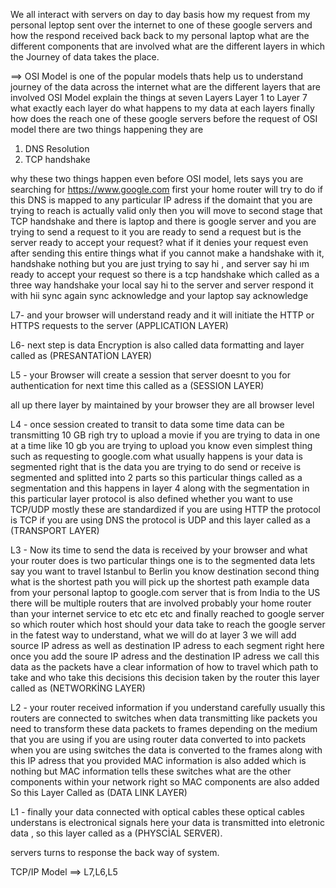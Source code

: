 We all interact with servers on day to day basis 
how my request from my personal leptop sent over the internet to one of these google servers and how the respond received back back to my personal laptop what are the different components that are involved what are the different layers in which the Journey of data takes the place. 

==> OSI Model is one of the popular models thats help us to understand journey of the data across the internet what are the different layers that are involved OSI Model explain the things at seven Layers Layer 1 to Layer 7 what exactly each layer do what  happens to my data at each layers finally how does the reach one of these google servers before the request of OSI model there are two things happening they are 

1. DNS Resolution 
2. TCP handshake 

why these two things happen even before OSI model, lets says you are searching for https://www.google.com first your home router will try to do if this DNS is mapped to any particular IP adress if the domaint that you are trying to reach is actually valid only then you will move to second stage that TCP handshake and there is laptop and there is google server and you are trying to send a request to it you are ready to send a request but is the server ready to accept your request? what if it denies your request even after sending this entire things what if you cannot make a handshake with it, handshake nothing but you are just trying to say hi , and server say hi ım ready to accept your request so there is a tcp handshake which called as a three way handshake your local say hi to the server and server respond it with hii sync again sync acknowledge and your laptop say acknowledge

L7- and your browser will understand ready and it will initiate the HTTP or HTTPS requests to the server (APPLICATION LAYER)

L6- next step is data Encryption is also called data formatting and layer called as (PRESANTATİON LAYER)

L5 - your Browser will create a session that server doesnt to you for authentication for next time this called as a (SESSION LAYER)

all up there layer by maintained by your browser they are all browser level 

L4 - once session created to transit to data some time data can be transmitting 10 GB righ try to upload a movie if you are trying to data in one at a time like 10 gb you are trying to upload you know even simplest thing such as requesting to google.com what usually happens is your data is segmented right that is the data you are trying to do send or receive is segmented and splitted into 2 parts so this particular things called as a segmentation and this happens in layer 4 along with the segmentation in this particular layer protocol is also defined whether you want to use TCP/UDP mostly these are standardized if you are using HTTP the protocol is TCP if you are using DNS the protocol is UDP and this layer called as a (TRANSPORT LAYER)

L3 - Now its time to send the data is received by your browser and what your router does is two particular things one is to the segmented data lets say you want to travel Istanbul to Berlin you know destination second thing what is the shortest path you will pick up the shortest path example data from your personal laptop to google.com server that is from India to the US there will be multiple routers that are involved probably your home router than your internet service to etc etc etc and finally reached to google server so which router which host should your data take to reach the google server in the fatest way to understand,  what we will do at layer 3 we will add source IP adress as well as destination IP adress to each segment right here once you add the soure IP adress and the destination IP adress we call this data as the packets have a clear information of how to travel which path to take and who take this decisions this decision taken by the router this layer called as (NETWORKİNG LAYER)

L2 - your router received information if you understand carefully usually this routers are connected to switches when data transmitting like packets you need to transform these data packets to frames depending on the medium that you are using if you are using router data converted to into packets when you are using switches the data is converted to the frames along with this IP adress that you provided MAC information is also added which is nothing but MAC information tells these switches what are the other components within your network right so MAC components are also added So this Layer Called as (DATA LINK LAYER)

L1 - finally your data connected with optical cables these optical cables understans is electronical signals here your data is transmitted into eletronic data , so this layer called as a (PHYSCİAL SERVER).

servers turns to response the back way of system.


TCP/IP Model ==> L7,L6,L5 
